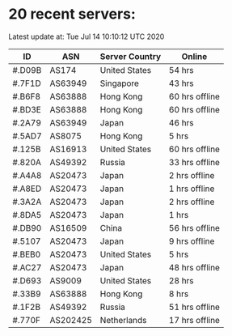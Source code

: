 # 20 recent servers:

Latest update at: Tue Jul 14 10:10:12 UTC 2020

| ID | ASN | Server Country | Online |
| -- | --- | -------------- | ------ |
| #.D09B | AS174 | United States | 54 hrs |
| #.7F1D | AS63949 | Singapore | 43 hrs |
| #.B6F8 | AS63888 | Hong Kong | 60 hrs offline |
| #.BD3E | AS63888 | Hong Kong | 60 hrs offline |
| #.2A79 | AS63949 | Japan | 46 hrs |
| #.5AD7 | AS8075 | Hong Kong | 5 hrs |
| #.125B | AS16913 | United States | 60 hrs offline |
| #.820A | AS49392 | Russia | 33 hrs offline |
| #.A4A8 | AS20473 | Japan | 2 hrs offline |
| #.A8ED | AS20473 | Japan | 1 hrs offline |
| #.3A2A | AS20473 | Japan | 2 hrs offline |
| #.8DA5 | AS20473 | Japan | 1 hrs |
| #.DB90 | AS16509 | China | 56 hrs offline |
| #.5107 | AS20473 | Japan | 9 hrs offline |
| #.BEB0 | AS20473 | United States | 5 hrs |
| #.AC27 | AS20473 | Japan | 48 hrs offline |
| #.D693 | AS9009 | United States | 28 hrs |
| #.33B9 | AS63888 | Hong Kong | 8 hrs |
| #.1F2B | AS49392 | Russia | 51 hrs offline |
| #.770F | AS202425 | Netherlands | 17 hrs offline |

